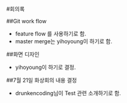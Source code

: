 #회의록


##Git work flow
  * feature flow 를 사용하기로 함.
  * master merge는 yihoyoung이 하기로 함.

##화면 디자인
  * yihoyoung이 하기로 결정.

##7월 21일 화상회의 내용 결정
  * drunkencoding님이 Test 관련 소개하기로 함.

